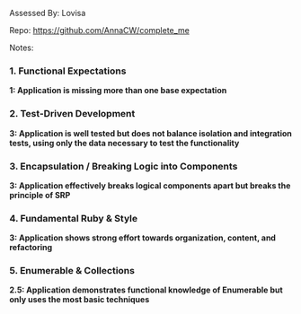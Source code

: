 Assessed By: Lovisa

Repo: https://github.com/AnnaCW/complete_me

Notes:

### 1. Functional Expectations

**1: Application is missing more than one base expectation**

### 2. Test-Driven Development

**3: Application is well tested but does not balance isolation and integration tests, using only the data necessary to test the functionality**

### 3. Encapsulation / Breaking Logic into Components

**3: Application effectively breaks logical components apart but breaks the principle of SRP**

### 4. Fundamental Ruby & Style

**3:  Application shows strong effort towards organization, content, and refactoring**

### 5. Enumerable & Collections

**2.5: Application demonstrates functional knowledge of Enumerable but only uses the most basic techniques**
